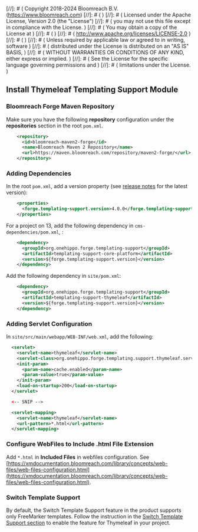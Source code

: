 [//]: # (  Copyright 2018-2024 Bloomreach B.V. (https://www.bloomreach.com)
[//]: # (  )
[//]: # (  Licensed under the Apache License, Version 2.0 (the "License")
[//]: # (  you may not use this file except in compliance with the License.  )
[//]: # (  You may obtain a copy of the License at  )
[//]: # (  )
[//]: # (       http://www.apache.org/licenses/LICENSE-2.0  )
[//]: # (  )
[//]: # (  Unless required by applicable law or agreed to in writing, software  )
[//]: # (  distributed under the License is distributed on an "AS IS" BASIS,  )
[//]: # (  WITHOUT WARRANTIES OR CONDITIONS OF ANY KIND, either express or implied.  )
[//]: # (  See the License for the specific language governing permissions and  )
[//]: # (  limitations under the License.  )

## Install Thymeleaf Templating Support Module

### Bloomreach Forge Maven Repository

Make sure you have the following **repository** configuration under the **repositories** section in the root ```pom.xml```.

```xml
    <repository>
      <id>bloomreach-maven2-forge</id>
      <name>Bloomreach Maven 2 Repository</name>
      <url>https://maven.bloomreach.com/repository/maven2-forge/</url>
    </repository>
```

### Adding Dependencies

In the root ```pom.xml```, add a version property (see [release notes](release-notes.html) for the latest version):

```xml
    <properties>
      <forge.templating-support.version>4.0.0</forge.templating-support.version>
    </properties>
```

For a project on 13, add the following dependency in ```cms-dependencies/pom.xml```, :

```xml
    <dependency>
      <groupId>org.onehippo.forge.templating-support</groupId>
      <artifactId>templating-support-core-platform</artifactId>
      <version>${forge.templating-support.version}</version>
    </dependency>
```

Add the following dependency in ```site/pom.xml```:

```xml
    <dependency>
      <groupId>org.onehippo.forge.templating-support</groupId>
      <artifactId>templating-support-thymeleaf</artifactId>
      <version>${forge.templating-support.version}</version>
    </dependency>
```

### Adding Servlet Configuration

In ```site/src/main/webapp/WEB-INF/web.xml```, add the following:

```xml
  <servlet>
    <servlet-name>thymeleaf</servlet-name>
    <servlet-class>org.onehippo.forge.templating.support.thymeleaf.servlet.ThymeleafHstTemplateServlet</servlet-class>
    <init-param>
      <param-name>cache.enabled</param-name>
      <param-value>true</param-value>
    </init-param>
    <load-on-startup>200</load-on-startup>
  </servlet>

  <-- SNIP -->

  <servlet-mapping>
    <servlet-name>thymeleaf</servlet-name>
    <url-pattern>*.html</url-pattern>
  </servlet-mapping>
```

### Configure WebFiles to Include **.html** File Extension

Add ```*.html``` in **Included Files** in webfiles configuration. See [https://xmdocumentation.bloomreach.com/library/concepts/web-files/web-files-configuration.html](https://xmdocumentation.bloomreach.com/library/concepts/web-files/web-files-configuration.html).

### Switch Template Support

By default, the Switch Template Support feature in the product supports only FreeMarker templates. Follow the instruction in the [Switch Template Support section](index.html#Switch_Template_Support) to enable the feature for Thymeleaf in your project.
